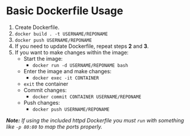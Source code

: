 # Basic Dockerfile Usage

1. Create Dockerfile.
2. `docker build . -t USERNAME/REPONAME`  
3. `docker push USERNAME/REPONAME`
4. If you need to update Dockerfile, repeat steps **2** and **3**.
5. If you want to make changes within the image: 
    - Start the image:
        - `docker run -d USERNAME/REPONAME bash`
    - Enter the image and make changes:
        - `docker exec -it CONTAINER`
    - `exit` the container
    - Commit changes:
        - `docker commit CONTAINER USERNAME/REPONAME`
    - Push changes:
        - `docker push USERNAME/REPONAME`  

***Note:** If using the included httpd Dockerfile you must `run` with something like `-p 80:80` to map the ports properly.*
